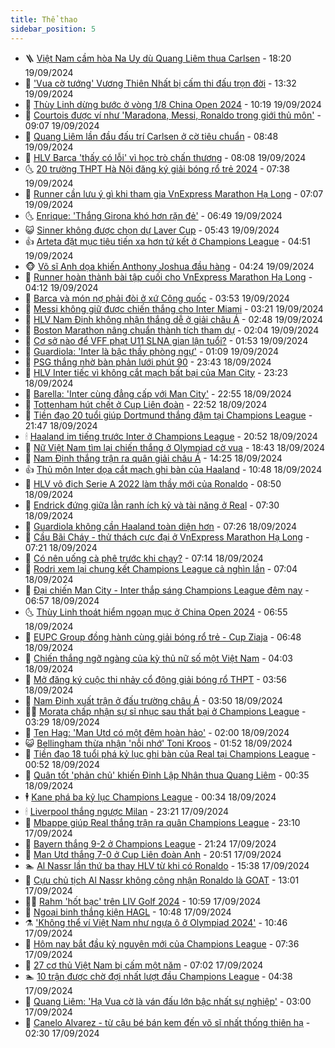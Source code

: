 ```yaml
---
title: Thể thao
sidebar_position: 5
---
```


<!-- vnexpress-the-thao:START -->
- 🪜 [Việt Nam cầm hòa Na Uy dù Quang Liêm thua Carlsen](https://vnexpress.net/viet-nam-cam-hoa-na-uy-du-quang-liem-thua-carlsen-4794845.html) - 18:20 19/09/2024
- 🦩 [&#39;Vua cờ tướng&#39; Vương Thiên Nhất bị cấm thi đấu trọn đời](https://vnexpress.net/vua-co-tuong-vuong-thien-nhat-bi-cam-thi-dau-tron-doi-4794808.html) - 13:32 19/09/2024
- 🧰 [Thùy Linh dừng bước ở vòng 1/8 China Open 2024](https://vnexpress.net/thuy-linh-dung-buoc-o-vong-1-8-china-open-2024-4794775.html) - 10:19 19/09/2024
- 🤗 [Courtois được ví như &#39;Maradona, Messi, Ronaldo trong giới thủ môn&#39;](https://vnexpress.net/courtois-duoc-vi-nhu-maradona-messi-ronaldo-trong-gioi-thu-mon-4794673.html) - 09:07 19/09/2024
- 🥳 [Quang Liêm lần đầu đấu trí Carlsen ở cờ tiêu chuẩn](https://vnexpress.net/quang-liem-lan-dau-dau-tri-carlsen-o-co-tieu-chuan-4794712.html) - 08:48 19/09/2024
- 🦣 [HLV Barca &#39;thấy có lỗi&#39; vì học trò chấn thương](https://vnexpress.net/hlv-barca-thay-co-loi-vi-hoc-tro-chan-thuong-4794683.html) - 08:08 19/09/2024
- 🌜 [20 trường THPT Hà Nội đăng ký giải bóng rổ trẻ 2024](https://vnexpress.net/20-truong-thpt-ha-noi-dang-ky-giai-bong-ro-tre-2024-4794205.html) - 07:38 19/09/2024
- 🫶 [Runner cần lưu ý gì khi tham gia VnExpress Marathon Hạ Long](https://vnexpress.net/runner-can-luu-y-gi-khi-tham-gia-vnexpress-marathon-ha-long-4794307.html) - 07:07 19/09/2024
- 🌜 [Enrique: &#39;Thắng Girona khó hơn rặn đẻ&#39;](https://vnexpress.net/enrique-thang-girona-kho-hon-ran-de-4794655.html) - 06:49 19/09/2024
- 😺 [Sinner không được chọn dự Laver Cup](https://vnexpress.net/sinner-khong-duoc-chon-du-laver-cup-4794652.html) - 05:43 19/09/2024
- 👍 [Arteta đặt mục tiêu tiến xa hơn tứ kết ở Champions League](https://vnexpress.net/arteta-dat-muc-tieu-tien-xa-hon-tu-ket-o-champions-league-4794643.html) - 04:51 19/09/2024
- 🐵 [Võ sĩ Anh dọa khiến Anthony Joshua đầu hàng](https://vnexpress.net/vo-si-anh-doa-khien-anthony-joshua-dau-hang-4794628.html) - 04:24 19/09/2024
- 💫 [Runner hoàn thành bài tập cuối cho VnExpress Marathon Hạ Long](https://vnexpress.net/runner-hoan-thanh-bai-tap-cuoi-cho-vnexpress-marathon-ha-long-4794598.html) - 04:12 19/09/2024
- 🦆 [Barca và món nợ phải đòi ở xứ Công quốc](https://vnexpress.net/barca-va-mon-no-phai-doi-o-xu-cong-quoc-4794581.html) - 03:53 19/09/2024
- 🙉 [Messi không giữ được chiến thắng cho Inter Miami](https://vnexpress.net/messi-khong-giu-duoc-chien-thang-cho-inter-miami-4794502.html) - 03:21 19/09/2024
- 📝 [HLV Nam Định không nhận thắng dễ ở giải châu Á](https://vnexpress.net/hlv-nam-dinh-khong-nhan-thang-de-o-giai-chau-a-4794507.html) - 02:48 19/09/2024
- 💯 [Boston Marathon nâng chuẩn thành tích tham dự](https://vnexpress.net/boston-marathon-nang-chuan-thanh-tich-tham-du-4794461.html) - 02:04 19/09/2024
- 🌈 [Cơ sở nào để VFF phạt U11 SLNA gian lận tuổi?](https://vnexpress.net/co-so-nao-de-vff-phat-u11-slna-gian-lan-tuoi-4794412.html) - 01:53 19/09/2024
- 🦩 [Guardiola: &#39;Inter là bậc thầy phòng ngự&#39;](https://vnexpress.net/guardiola-inter-la-bac-thay-phong-ngu-4794494.html) - 01:09 19/09/2024
- 🐲 [PSG thắng nhờ bàn phản lưới phút 90](https://vnexpress.net/psg-thang-nho-ban-phan-luoi-phut-90-4794471.html) - 23:43 18/09/2024
- 🌁 [HLV Inter tiếc vì không cắt mạch bất bại của Man City](https://vnexpress.net/hlv-inter-tiec-vi-khong-cat-mach-bat-bai-cua-man-city-4794085.html) - 23:23 18/09/2024
- 💯 [Barella: &#39;Inter cùng đẳng cấp với Man City&#39;](https://vnexpress.net/barella-inter-cung-dang-cap-voi-man-city-4794462.html) - 22:55 18/09/2024
- 🌝 [Tottenham hút chết ở Cup Liên đoàn](https://vnexpress.net/tottenham-hut-chet-o-cup-lien-doan-4789863.html) - 22:52 18/09/2024
- 🤖 [Tiền đạo 20 tuổi giúp Dortmund thắng đậm tại Champions League](https://vnexpress.net/tien-dao-20-tuoi-giup-dortmund-thang-dam-tai-champions-league-4794459.html) - 21:47 18/09/2024
- 🕯 [Haaland im tiếng trước Inter ở Champions League](https://vnexpress.net/haaland-im-tieng-truoc-inter-o-champions-league-4794458.html) - 20:52 18/09/2024
- 🧰 [Nữ Việt Nam tìm lại chiến thắng ở Olympiad cờ vua](https://vnexpress.net/nu-viet-nam-tim-lai-chien-thang-o-olympiad-co-vua-4794453.html) - 18:43 18/09/2024
- 🥳 [Nam Định thắng trận ra quân giải châu Á](https://vnexpress.net/nam-dinh-thang-tran-ra-quan-giai-chau-a-4794429.html) - 14:25 18/09/2024
- 👍 [Thủ môn Inter dọa cắt mạch ghi bàn của Haaland](https://vnexpress.net/thu-mon-inter-doa-cat-mach-ghi-ban-cua-haaland-4794357.html) - 10:48 18/09/2024
- 💪 [HLV vô địch Serie A 2022 làm thầy mới của Ronaldo](https://vnexpress.net/hlv-vo-dich-serie-a-2022-lam-thay-moi-cua-ronaldo-4794318.html) - 08:50 18/09/2024
- 👹 [Endrick đứng giữa lằn ranh ích kỷ và tài năng ở Real](https://vnexpress.net/endrick-dung-giua-lan-ranh-ich-ky-va-tai-nang-o-real-4794260.html) - 07:30 18/09/2024
- 🧰 [Guardiola không cần Haaland toàn diện hơn](https://vnexpress.net/guardiola-khong-can-haaland-toan-dien-hon-4794163.html) - 07:26 18/09/2024
- 🚀 [Cầu Bãi Cháy - thử thách cực đại ở VnExpress Marathon Hạ Long](https://vnexpress.net/cau-bai-chay-thu-thach-cuc-dai-o-vnexpress-marathon-ha-long-4794177.html) - 07:21 18/09/2024
- 🎃 [Có nên uống cà phê trước khi chạy?](https://vnexpress.net/co-nen-uong-ca-phe-truoc-khi-chay-4794207.html) - 07:14 18/09/2024
- 🧰 [Rodri xem lại chung kết Champions League cả nghìn lần](https://vnexpress.net/rodri-xem-lai-chung-ket-champions-league-ca-nghin-lan-4794169.html) - 07:04 18/09/2024
- 👀 [Đại chiến Man City - Inter thắp sáng Champions League đêm nay](https://vnexpress.net/dai-chien-man-city-inter-thap-sang-champions-league-dem-nay-4794058.html) - 06:57 18/09/2024
- 🌜 [Thùy Linh thoát hiểm ngoạn mục ở China Open 2024](https://vnexpress.net/thuy-linh-thoat-hiem-ngoan-muc-o-china-open-2024-4794234.html) - 06:55 18/09/2024
- 🫶 [EUPC Group đồng hành cùng giải bóng rổ trẻ - Cup Ziaja](https://vnexpress.net/eupc-group-dong-hanh-cung-giai-bong-ro-tre-cup-ziaja-4793511.html) - 06:48 18/09/2024
- 🦄 [Chiến thắng ngỡ ngàng của kỳ thủ nữ số một Việt Nam](https://vnexpress.net/chien-thang-ngo-ngang-cua-ky-thu-nu-so-mot-viet-nam-4794166.html) - 04:03 18/09/2024
- 🥳 [Mở đăng ký cuộc thi nhảy cổ động giải bóng rổ THPT](https://vnexpress.net/mo-dang-ky-cuoc-thi-nhay-co-dong-giai-bong-ro-thpt-4793541.html) - 03:56 18/09/2024
- 🐲 [Nam Định xuất trận ở đấu trường châu Á](https://vnexpress.net/nam-dinh-xuat-tran-o-dau-truong-chau-a-4794136.html) - 03:50 18/09/2024
- 🧑‍🏫 [Morata chấp nhận sự sỉ nhục sau thất bại ở Champions League](https://vnexpress.net/morata-chap-nhan-su-si-nhuc-sau-that-bai-o-champions-league-4794107.html) - 03:29 18/09/2024
- 🤔 [Ten Hag: &#39;Man Utd có một đêm hoàn hảo&#39;](https://vnexpress.net/ten-hag-man-utd-co-mot-dem-hoan-hao-4794042.html) - 02:00 18/09/2024
- 😺 [Bellingham thừa nhận &#39;nỗi nhớ&#39; Toni Kroos](https://vnexpress.net/bellingham-thua-nhan-noi-nho-toni-kroos-4794091.html) - 01:52 18/09/2024
- 💪 [Tiền đạo 18 tuổi phá kỷ lục ghi bàn của Real tại Champions League](https://vnexpress.net/tien-dao-18-tuoi-pha-ky-luc-ghi-ban-cua-real-tai-champions-league-4794064.html) - 00:52 18/09/2024
- 💼 [Quân tốt &#39;phản chủ&#39; khiến Đinh Lập Nhân thua Quang Liêm](https://vnexpress.net/quan-tot-phan-chu-khien-dinh-lap-nhan-thua-quang-liem-4793998.html) - 00:35 18/09/2024
- 🕴 [Kane phá ba kỷ lục Champions League](https://vnexpress.net/kane-pha-ba-ky-luc-champions-league-4794055.html) - 00:34 18/09/2024
- 🕯 [Liverpool thắng ngược Milan](https://vnexpress.net/liverpool-thang-nguoc-milan-4794033.html) - 23:21 17/09/2024
- 📝 [Mbappe giúp Real thắng trận ra quân Champions League](https://vnexpress.net/mbappe-giup-real-thang-tran-ra-quan-champions-league-4794032.html) - 23:10 17/09/2024
- 🧐 [Bayern thắng 9-2 ở Champions League](https://vnexpress.net/bayern-thang-9-2-o-champions-league-4794031.html) - 21:24 17/09/2024
- 🙉 [Man Utd thắng 7-0 ở Cup Liên đoàn Anh](https://vnexpress.net/man-utd-thang-7-0-o-cup-lien-doan-anh-4794029.html) - 20:51 17/09/2024
- 🏊 [Al Nassr lần thứ ba thay HLV từ khi có Ronaldo](https://vnexpress.net/al-nassr-lan-thu-ba-thay-hlv-tu-khi-co-ronaldo-4794017.html) - 15:38 17/09/2024
- 🌊 [Cựu chủ tịch Al Nassr không công nhận Ronaldo là GOAT](https://vnexpress.net/cuu-chu-tich-al-nassr-khong-cong-nhan-ronaldo-la-goat-4793987.html) - 13:01 17/09/2024
- 👨‍🏫 [Rahm &#39;hốt bạc&#39; trên LIV Golf 2024](https://vnexpress.net/rahm-hot-bac-tren-liv-golf-2024-4793986.html) - 10:59 17/09/2024
- 🥷 [Ngoại binh thắng kiện HAGL](https://vnexpress.net/ngoai-binh-thang-kien-hagl-4793962.html) - 10:48 17/09/2024
- ⚗️ [&#39;Không thể ví Việt Nam như ngựa ô ở Olympiad 2024&#39;](https://vnexpress.net/khong-the-vi-viet-nam-nhu-ngua-o-o-olympiad-2024-4793627.html) - 10:46 17/09/2024
- 🌮 [Hôm nay bắt đầu kỷ nguyên mới của Champions League](https://vnexpress.net/hom-nay-bat-dau-ky-nguyen-moi-cua-champions-league-4793822.html) - 07:36 17/09/2024
- 🤩 [27 cơ thủ Việt Nam bị cấm một năm](https://vnexpress.net/27-co-thu-viet-nam-bi-cam-mot-nam-4793840.html) - 07:02 17/09/2024
- 🏊 [10 trận được chờ đợi nhất lượt đầu Champions League](https://vnexpress.net/10-tran-duoc-cho-doi-nhat-luot-dau-champions-league-4793741.html) - 04:38 17/09/2024
- 🐎 [Quang Liêm: &#39;Hạ Vua cờ là ván đấu lớn bậc nhất sự nghiệp&#39;](https://vnexpress.net/quang-liem-ha-vua-co-la-van-dau-lon-bac-nhat-su-nghiep-4793615.html) - 03:00 17/09/2024
- 💫 [Canelo Alvarez - từ cậu bé bán kem đến võ sĩ nhất thống thiên hạ](https://vnexpress.net/canelo-alvarez-tu-cau-be-ban-kem-den-vo-si-nhat-thong-thien-ha-4793613.html) - 02:30 17/09/2024<!-- vnexpress-the-thao:END -->
